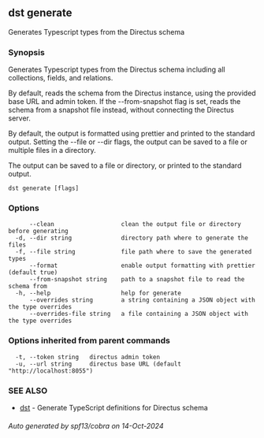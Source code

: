 ## dst generate

Generates Typescript types from the Directus schema

### Synopsis

Generates Typescript types from the Directus schema including all collections,
fields, and relations.

By default, reads the schema from the Directus instance, using the provided
base URL and admin token. If the --from-snapshot flag is set, reads the schema
from a snapshot file instead, without connecting the Directus server.

By default, the output is formatted using prettier and printed to the standard
output. Setting the --file or --dir flags, the output can be saved to a file or
multiple files in a directory.

The output can be saved to a file or directory, or printed to the standard
output.

```
dst generate [flags]
```

### Options

```
      --clean                   clean the output file or directory before generating
  -d, --dir string              directory path where to generate the files
  -f, --file string             file path where to save the generated types
      --format                  enable output formatting with prettier (default true)
      --from-snapshot string    path to a snapshot file to read the schema from
  -h, --help                    help for generate
      --overrides string        a string containing a JSON object with the type overrides
      --overrides-file string   a file containing a JSON object with the type overrides
```

### Options inherited from parent commands

```
  -t, --token string   directus admin token
  -u, --url string     directus base URL (default "http://localhost:8055")
```

### SEE ALSO

* [dst](dst.md)	 - Generate TypeScript definitions for Directus schema

###### Auto generated by spf13/cobra on 14-Oct-2024
